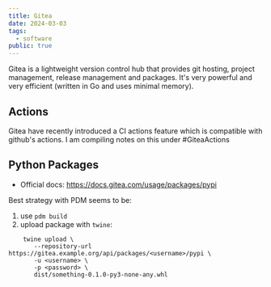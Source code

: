 ```yaml
---
title: Gitea
date: 2024-03-03
tags:
  - software
public: true
---
```

Gitea is a lightweight version control hub that provides git hosting, project management, release management and packages. It's very powerful and very efficient (written in Go and uses minimal memory).

## Actions

Gitea have recently introduced a CI actions feature which is compatible with github's actions. I am compiling notes on this under #GiteaActions


## Python Packages

- Official docs: https://docs.gitea.com/usage/packages/pypi

Best strategy with PDM seems to be:

1. use `pdm build`
2. upload package with `twine`:
  
```shell
    twine upload \
       --repository-url https://gitea.example.org/api/packages/<username>/pypi \
       -u <username> \
       -p <password> \
       dist/something-0.1.0-py3-none-any.whl
```


